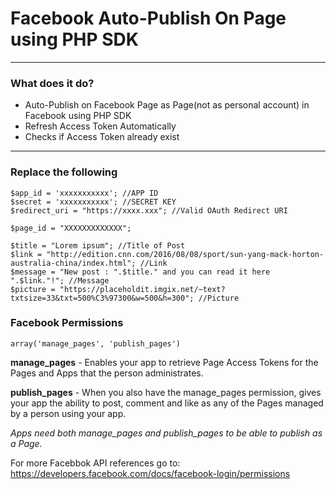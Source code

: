 # Facebook Auto-Publish On Page using PHP SDK

------------------

### What does it do?
* Auto-Publish on Facebook Page as Page(not as personal account) in Facebook using PHP SDK
* Refresh Access Token Automatically
* Checks if Access Token already exist

------------------

### Replace the following

	$app_id = 'xxxxxxxxxxx'; //APP ID
	$secret = 'xxxxxxxxxxx'; //SECRET KEY
	$redirect_uri = "https://xxxx.xxx"; //Valid OAuth Redirect URI

	$page_id = "XXXXXXXXXXXXX";

	$title = "Lorem ipsum"; //Title of Post
	$link = "http://edition.cnn.com/2016/08/08/sport/sun-yang-mack-horton-australia-china/index.html"; //Link
	$message = "New post : ".$title." and you can read it here ".$link."!"; //Message
	$picture = "https://placeholdit.imgix.net/~text?txtsize=33&txt=500%C3%97300&w=500&h=300"; //Picture

### Facebook Permissions

	array('manage_pages', 'publish_pages')

<b>manage_pages</b> - Enables your app to retrieve Page Access Tokens for the Pages and Apps that the person administrates.

<b>publish_pages</b> - When you also have the manage_pages permission, gives your app the ability to post, comment and like as any of the Pages managed by a person using your app.

*Apps need both manage_pages and publish_pages to be able to publish as a Page.*

For more Facebbok API references go to: https://developers.facebook.com/docs/facebook-login/permissions

